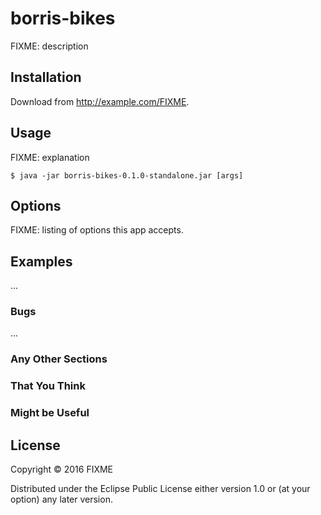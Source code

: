 # borris-bikes

FIXME: description

## Installation

Download from http://example.com/FIXME.

## Usage

FIXME: explanation

    $ java -jar borris-bikes-0.1.0-standalone.jar [args]

## Options

FIXME: listing of options this app accepts.

## Examples

...

### Bugs

...

### Any Other Sections
### That You Think
### Might be Useful

## License

Copyright © 2016 FIXME

Distributed under the Eclipse Public License either version 1.0 or (at
your option) any later version.
